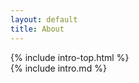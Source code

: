 ```yaml
---
layout: default
title: About
---
```


<head></head>

<div class="section">
{% include intro-top.html %}

<div class="content" markdown="1">
{% include intro.md %}
</div>

</div>
